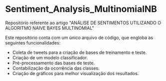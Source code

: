 # Sentiment_Analysis_MultinomialNB
Repositório referente ao artigo "ANÁLISE DE SENTIMENTOS UTILIZANDO O ALGORITMO NAIVE BAYES MULTINOMIAL"

Este repositório conta com um único arquivo de código, que engloba as seguintes funcionalidades:
- Coleta de tweets para a criação de bases de treinamento e teste.
- Criação de um modelo classificador.
- Pré-processamento das bases de teste.
- Contabilização da ocorrência das classes.
- Criação de gráficos para melhor visualização dos resultados.
